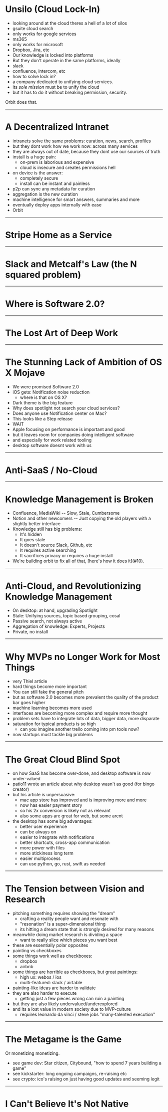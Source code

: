 # Unsilo (Cloud Lock-In)

- looking around at the cloud theres a hell of a lot of silos
- gsuite cloud search
- only works for google services
- ms365
- only works for microsoft
- Dropbox, Jira, etc
- Our knowledge is locked into platforms
- But they don't operate in the same platforms, ideally
- slack
- confluence, intercom, etc
- how to solve lock in?
- a company dedicated to unifying cloud services.
- its _sole mission_ must be to unify the cloud
- but it has to do it without breaking permission, security.

Orbit does that.

---

# A Decentralized Intranet

- intranets solve the same problems: curation, news, search, profiles
- but they dont work how we work now: across many services
- they are always out of date, because they dont use our sources of truth
- install is a huge pain:
  - on-prem is laborious and expensive
  - cloud is insecure and creates permissions hell
- on device is the answer:
  - completely secure
  - install can be instant and painless
- p2p can sync any metadata for curation
- aggregation is the new curation
- machine intelligence for smart answers, summaries and more
- eventually deploy apps internally with ease
- Orbit

---

# Stripe Home as a Service

---

# Slack and Metcalf's Law (the N squared problem)

---

# Where is Software 2.0?

---

# The Lost Art of Deep Work

---

# The Stunning Lack of Ambition of OS X Mojave

- We were promised Software 2.0
- iOS gets: Notification noise reduction
  - where is that on OS X?
- Dark theme is the big feature
- Why does spotlight not search your cloud services?
- Does anyone use Notification center on Mac?
- This looks like a Step release
- WAIT
- Apple focusing on performance is important and good
- but it leaves room for companies doing intelligent software
- and especially for work related tooling
- desktop software doesnt work with us

---

# Anti-SaaS / No-Cloud

---

# Knowledge Management is Broken

- Confluence, MediaWiki -- Slow, Stale, Cumbersome
- Notion and other newcomers -- Just copying the old players with a slightly better interface
- Knowledge still has big problems:
  - It's hidden
  - It goes stale
  - It doesn't source Slack, Github, etc
  - It requires active searching
  - It sacrifices privacy or requires a huge install
- We're building orbit to fix all of that, [here's how it does it[(#10).

---

# Anti-Cloud, and Revolutionizing Knowledge Management

- On desktop: at hand, upgrading Spotlight
- Stale: Unifying sources, topic based grouping, cosal
- Passive search, not always active
- Aggregation of knowledge: Experts, Projects
- Private, no install

---

# Why MVPs no Longer Work for Most Things

- very Thiel article
- hard things become more important
- You can still fake the general pitch
- but as software 2.0 becomes more prevalent the quality of the product bar goes higher
- machine learning becomes more used
- interfaces are becoming more complex and require more thought
- problem sets have to integrate lots of data, bigger data, more disparate
- saturation for typical products is so high
  - can you imagine another trello coming into pm tools now?
- now startups must tackle big problems

---

# The Great Cloud Blind Spot

- on how SaaS has become over-done, and desktop software is now under-valued
- patio11 wrote an article about why desktop wasn't as good (for bingo creator)
- but his article is unpersuasive:
  - mac app store has improved and is improving more and more
  - now has easier payment story
  - so his 2x conversion is likely not as relevant
  - also some apps are great for web, but some arent
- the desktop has some big advantages:
  - better user experience
  - can be always on
  - easier to integrate with notifications
  - better shortcuts, cross-app communication
  - more power with files
  - more stickiness long term
  - easier multiprocess
  - can use python, go, rust, swift as needed

---

# The Tension between Vision and Research

- pitching something requires showing the "dream"
  - crafting a reality people want and resonate with
  - "resonation" is a super-dimensional thing
  - its hitting a dream state that is strongly desired for many reasons
- meanwhile doing market research is dividing a space
  - want to really slice which pieces you want best
- these are essentially polar opposites
- painting vs checkboxes
- some things work well as checkboxes:
  - dropbox
  - airbnb
- some things are horrible as checkboxes, but great paintings:
  - high ux: webos / ios
  - multi-featured: slack / airtable
- painting-like ideas are harder to validate
- they are also harder to execute
  - getting just a few pieces wrong can ruin a painting
- but they are also likely undervalued/underexplored
- and its a lost value in modern society due to MVP-culture
  - requires leonardo da vinci / steve jobs "many-talented execution"

---

# The Metagame is the Game

Or monetizing monetizing.

- see game dev: Star citizen, Citybound, "how to spend 7 years building a game"
- see kickstarter: long ongoing campaigns, re-raising etc
- see crypto: ico's raising on just having good updates and seeming legit

---

# I Can't Believe It's Not Native
